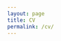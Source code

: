 ```yaml
---
layout: page
title: CV
permalink: /cv/
---
```


<object data="{{ site.url }}{{ site.baseurl }}/files/shieh_cv.pdf" width="1000" height="1000" type="application/pdf"></object>
